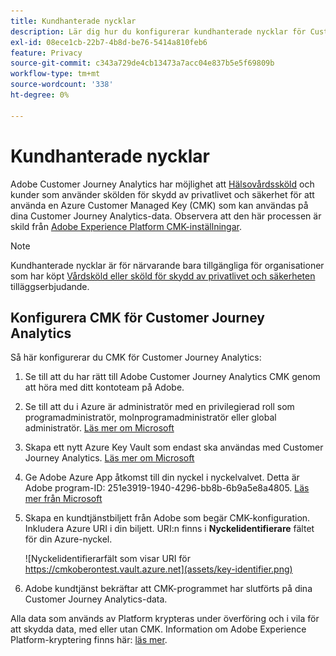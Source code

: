 ```yaml
---
title: Kundhanterade nycklar
description: Lär dig hur du konfigurerar kundhanterade nycklar för Customer Journey Analytics.
exl-id: 08ece1cb-22b7-4b8d-be76-5414a810feb6
feature: Privacy
source-git-commit: c343a729de4cb13473a7acc04e837b5e5f69809b
workflow-type: tm+mt
source-wordcount: '338'
ht-degree: 0%

---
```


# Kundhanterade nycklar

Adobe Customer Journey Analytics har möjlighet att [Hälsovårdssköld](https://www.adobe.com/trust/compliance/hipaa-ready.html) och kunder som använder skölden för skydd av privatlivet och säkerhet för att använda en Azure Customer Managed Key (CMK) som kan användas på dina Customer Journey Analytics-data.  Observera att den här processen är skild från [Adobe Experience Platform CMK-inställningar](https://experienceleague.adobe.com/docs/experience-platform/landing/governance-privacy-security/customer-managed-keys.html).

>[!NOTE]
>
>Kundhanterade nycklar är för närvarande bara tillgängliga för organisationer som har köpt [Vårdsköld eller sköld för skydd av privatlivet och säkerheten](https://experienceleague.adobe.com/docs/customer-data-management-voices-events/events/governance/healthcare-shield.html?lang=en) tilläggserbjudande.

## Konfigurera CMK för Customer Journey Analytics

Så här konfigurerar du CMK för Customer Journey Analytics:

1. Se till att du har rätt till Adobe Customer Journey Analytics CMK genom att höra med ditt kontoteam på Adobe.
1. Se till att du i Azure är administratör med en privilegierad roll som programadministratör, molnprogramadministratör eller global administratör. [Läs mer om Microsoft](https://learn.microsoft.com/en-us/azure/active-directory/roles/permissions-reference)
1. Skapa ett nytt Azure Key Vault som endast ska användas med Customer Journey Analytics. [Läs mer om Microsoft](https://learn.microsoft.com/en-us/azure/key-vault/general/)
1. Ge Adobe Azure App åtkomst till din nyckel i nyckelvalvet. Detta är Adobe program-ID: 251e3919-1940-4296-bb8b-6b9a5e8a4805. [Läs mer från Microsoft](https://learn.microsoft.com/en-us/azure/storage/common/customer-managed-keys-configure-cross-tenant-existing-account?toc=%2Fazure%2Fstorage%2Fblobs%2Ftoc.json&amp;tabs=powershell-preview%2Cazure-portal#the-customer-grants-the-service-providers-app-access-to-the-key-in-the-key-vault)
1. Skapa en kundtjänstbiljett från Adobe som begär CMK-konfiguration. Inkludera Azure URI i din biljett. URI:n finns i **Nyckelidentifierare** fältet för din Azure-nyckel.

   ![Nyckelidentifierarfält som visar URI för https://cmkoberontest.vault.azure.net](assets/key-identifier.png)

1. Adobe kundtjänst bekräftar att CMK-programmet har slutförts på dina Customer Journey Analytics-data.

Alla data som används av Platform krypteras under överföring och i vila för att skydda data, med eller utan CMK. Information om Adobe Experience Platform-kryptering finns här: [läs mer](https://experienceleague.adobe.com/docs/experience-platform/landing/governance-privacy-security/encryption.html?lang=en).
